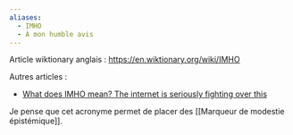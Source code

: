 ```yaml
---
aliases:
  - IMHO
  - À mon humble avis
---
```

Article wiktionary anglais : https://en.wiktionary.org/wiki/IMHO

Autres articles :

- [What does IMHO mean? The internet is seriously fighting over this](https://eu.freep.com/story/news/nation/2018/05/03/what-does-imho-mean/576230002/)

Je pense que cet acronyme permet de placer des [[Marqueur de modestie épistémique]].